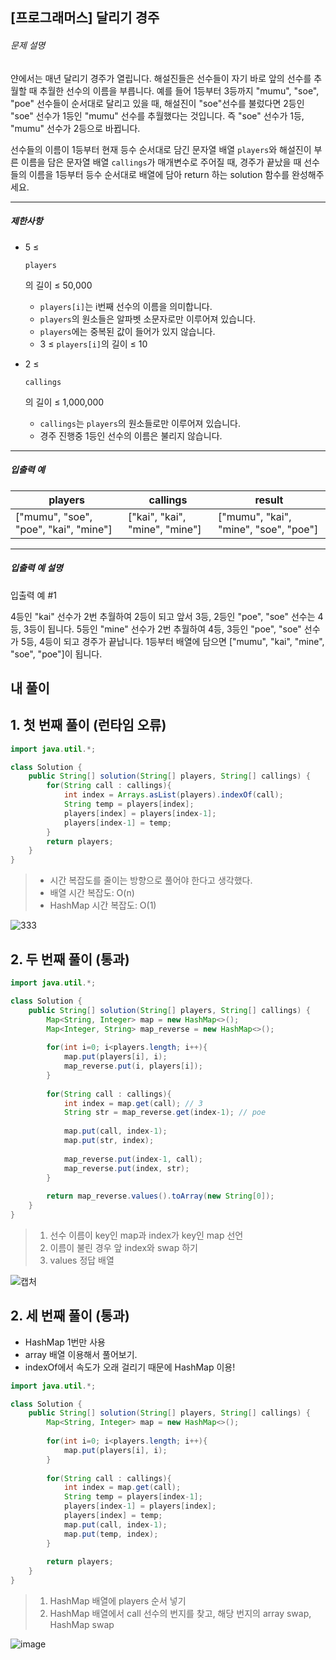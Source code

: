 ## [프로그래머스] 달리기 경주

###### 문제 설명

얀에서는 매년 달리기 경주가 열립니다. 해설진들은 선수들이 자기 바로 앞의 선수를 추월할 때 추월한 선수의 이름을 부릅니다. 예를 들어 1등부터 3등까지 "mumu", "soe", "poe" 선수들이 순서대로 달리고 있을 때, 해설진이 "soe"선수를 불렀다면 2등인 "soe" 선수가 1등인 "mumu" 선수를 추월했다는 것입니다. 즉 "soe" 선수가 1등, "mumu" 선수가 2등으로 바뀝니다.

선수들의 이름이 1등부터 현재 등수 순서대로 담긴 문자열 배열 `players`와 해설진이 부른 이름을 담은 문자열 배열 `callings`가 매개변수로 주어질 때, 경주가 끝났을 때 선수들의 이름을 1등부터 등수 순서대로 배열에 담아 return 하는 solution 함수를 완성해주세요.

------

##### 제한사항

- 5 ≤

   

  ```
  players
  ```

  의 길이 ≤ 50,000

  - `players[i]`는 i번째 선수의 이름을 의미합니다.
  - `players`의 원소들은 알파벳 소문자로만 이루어져 있습니다.
  - `players`에는 중복된 값이 들어가 있지 않습니다.
  - 3 ≤ `players[i]`의 길이 ≤ 10

- 2 ≤

   

  ```
  callings
  ```

  의 길이 ≤ 1,000,000

  - `callings`는 `players`의 원소들로만 이루어져 있습니다.
  - 경주 진행중 1등인 선수의 이름은 불리지 않습니다.

------

##### 입출력 예

| players                               | callings                       | result                                |
| ------------------------------------- | ------------------------------ | ------------------------------------- |
| ["mumu", "soe", "poe", "kai", "mine"] | ["kai", "kai", "mine", "mine"] | ["mumu", "kai", "mine", "soe", "poe"] |

------

##### 입출력 예 설명

입출력 예 #1

4등인 "kai" 선수가 2번 추월하여 2등이 되고 앞서 3등, 2등인 "poe", "soe" 선수는 4등, 3등이 됩니다. 5등인 "mine" 선수가 2번 추월하여 4등, 3등인 "poe", "soe" 선수가 5등, 4등이 되고 경주가 끝납니다. 1등부터 배열에 담으면 ["mumu", "kai", "mine", "soe", "poe"]이 됩니다.

## 내 풀이

## 1. 첫 번째 풀이 (런타임 오류)

```java
import java.util.*;

class Solution {
    public String[] solution(String[] players, String[] callings) {
        for(String call : callings){
            int index = Arrays.asList(players).indexOf(call);
            String temp = players[index];
            players[index] = players[index-1];
            players[index-1] = temp;
        }
        return players;
    }
}
```


> * 시간 복잡도를 줄이는 방향으로 풀어야 한다고 생각했다.
> * 배열 시간 복잡도: O(n)
> * HashMap 시간 복잡도: O(1)

![333](https://github.com/crimsorry/JAVA_coding_test/assets/31988854/a2344253-5a6e-4ab3-b6e2-a88e52c98df9)


## 2. 두 번째 풀이 (통과)

```java
import java.util.*;

class Solution {
    public String[] solution(String[] players, String[] callings) {
        Map<String, Integer> map = new HashMap<>();
        Map<Integer, String> map_reverse = new HashMap<>();
        
        for(int i=0; i<players.length; i++){
            map.put(players[i], i);
            map_reverse.put(i, players[i]);
        }
        
        for(String call : callings){
            int index = map.get(call); // 3
            String str = map_reverse.get(index-1); // poe
            
            map.put(call, index-1); 
            map.put(str, index);
            
            map_reverse.put(index-1, call);
            map_reverse.put(index, str);
        }
        
        return map_reverse.values().toArray(new String[0]);
    }
}
```

> 1. 선수 이름이 key인 map과 index가 key인 map 선언
> 2. 이름이 불린 경우 앞 index와 swap 하기
> 3. values 정답 배열

![캡처](https://github.com/crimsorry/JAVA_coding_test/assets/31988854/c5265030-9b40-4d68-9a39-69fcb0bca9ff)


## 2. 세 번째 풀이 (통과)
* HashMap 1번만 사용
* array 배열 이용해서 풀어보기.
* indexOf에서 속도가 오래 걸리기 때문에 HashMap 이용!

```java
import java.util.*;

class Solution {
    public String[] solution(String[] players, String[] callings) {
        Map<String, Integer> map = new HashMap<>();
        
        for(int i=0; i<players.length; i++){
            map.put(players[i], i);
        }
        
        for(String call : callings){
            int index = map.get(call);
            String temp = players[index-1];
            players[index-1] = players[index];
            players[index] = temp;
            map.put(call, index-1);
            map.put(temp, index);
        }
        
        return players;
    }
}
```

> 1. HashMap 배열에 players 순서 넣기
> 2. HashMap 배열에서 call 선수의 번지를 찾고, 해당 번지의 array swap, HashMap swap

![image](https://github.com/crimsorry/JAVA_coding_test/assets/31988854/4e990110-e18a-4495-ab76-bfc17278547e)

